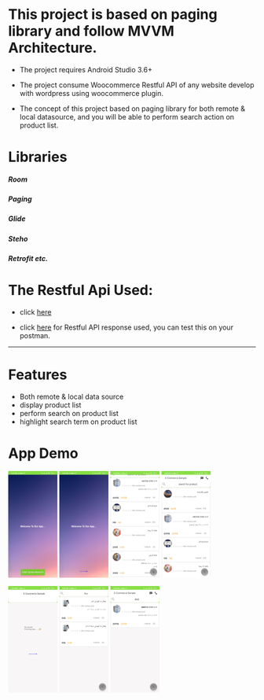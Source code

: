 # This project is based on paging library and follow MVVM Architecture.

* The project requires Android Studio 3.6+ 

* The project consume Woocommerce Restful API of any website develop with wordpress using woocommerce plugin.

* The concept of this project based on paging library for both remote & local datasource, and you will be able to perform search action on product list.


# Libraries
##### Room
##### Paging
##### Glide
##### Steho

##### Retrofit etc.


# The Restful Api Used:
* click [here](https://docs.woocommerce.com/document/woocommerce-rest-api/)

* click [here](http://libyamarts.com/wp-json/wc/v3/products?consumer_key=ck_0da2b74198a49b50daa7451d516d83fa9a7e8045&consumer_secret=cs_5c06b69498471f0773225f5a91984aa48285d723&page=1&&per_page=10) for Restful API response used, you can test this on your postman.

---------------------------------------------------------------------------------
# Features
* Both remote & local data source
* display product list
* perform search on product list
* highlight search term on product list


# App Demo
<p float="left">
  <img src="https://github.com/AmrDroid/Ecommerce-sample/blob/master/screen/1.jpg" width="100" />
  <img src="https://github.com/AmrDroid/Ecommerce-sample/blob/master/screen/2.jpg" width="100" /> 
  <img src="https://github.com/AmrDroid/Ecommerce-sample/blob/master/screen/3.jpg" width="100" />
  <img src="https://github.com/AmrDroid/Ecommerce-sample/blob/master/screen/4.jpg" width="100" />
</p>
<p float="left">
  <img src="https://github.com/AmrDroid/Ecommerce-sample/blob/master/screen/5.jpg" width="100" />
  <img src="https://github.com/AmrDroid/Ecommerce-sample/blob/master/screen/6.jpg" width="100" /> 
  <img src="https://github.com/AmrDroid/Ecommerce-sample/blob/master/screen/7.jpg" width="100" />
</p>
